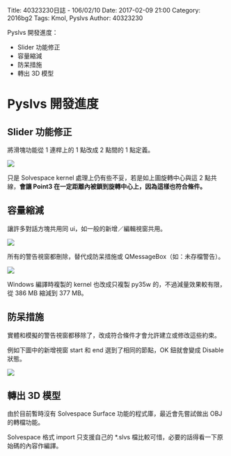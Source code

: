 Title: 40323230日誌 - 106/02/10
Date: 2017-02-09 21:00
Category: 2016bg2
Tags: Kmol, Pyslvs
Author: 40323230

Pyslvs 開發進度：

* Slider 功能修正
* 容量縮減
* 防呆措施
* 轉出 3D 模型

<!-- PELICAN_END_SUMMARY -->

Pyslvs 開發進度
===

Slider 功能修正
---

將滑塊功能從 1 連桿上的 1 點改成 2 點間的 1 點定義。

![](https://raw.githubusercontent.com/coursemdetw/project_site_files/gh-pages/files/2016spring/g2/Python_solvespace/0210_01.png)

只是 Solvespace kernel 處理上仍有些不妥，若是如上圖旋轉中心與這 2 點共線，**會讓 Point3 在一定距離內被鎖到旋轉中心上，因為這樣也符合條件。**

容量縮減
---

讓許多對話方塊共用同 ui，如一般的新增／編輯視窗共用。

![](https://raw.githubusercontent.com/coursemdetw/project_site_files/gh-pages/files/2016spring/g2/Python_solvespace/0210_02.png)

所有的警告視窗都刪除，替代成防呆措施或 QMessageBox（如：未存檔警告）。

![](https://raw.githubusercontent.com/coursemdetw/project_site_files/gh-pages/files/2016spring/g2/Python_solvespace/0210_03.png)

Windows 編譯時複製的 kernel 也改成只複製 py35w 的，不過減量效果較有限，從 386 MB 縮減到 377 MB。

防呆措施
---

實體和模擬的警告視窗都移除了，改成符合條件才會允許建立或修改這些約束。

例如下圖中的新增視窗 start 和 end 選到了相同的節點，OK 鈕就會變成 Disable 狀態。

![](https://raw.githubusercontent.com/coursemdetw/project_site_files/gh-pages/files/2016spring/g2/Python_solvespace/0210_04.png)

轉出 3D 模型
---

由於目前暫時沒有 Solvespace Surface 功能的程式庫，最近會先嘗試做出 OBJ 的轉檔功能。

Solvespace 格式 import 只支援自己的 *.slvs 檔比較可惜，必要的話得看一下原始碼的內容作編譯。